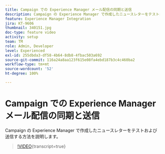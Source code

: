 ```yaml
---
title: Campaign での Experience Manager メール配信の同期と送信
description: Campaign の Experience Manager で作成したニュースレターをテストおよび送信する方法を説明します。
feature: Experience Manager Integration
jira: KT-9606
thumbnail: 340151.jpg
doc-type: feature video
activity: setup
team: TM
role: Admin, Developer
level: Experienced
exl-id: 255dbda3-df58-4b64-8db8-4fbac503a692
source-git-commit: 116a24a8aa123f615e08fa4ebd187b3c4c460ba2
workflow-type: tm+mt
source-wordcount: '52'
ht-degree: 100%

---
```


# Campaign での Experience Manager メール配信の同期と送信

Campaign の Experience Manager で作成したニュースレターをテストおよび送信する方法を説明します。

>[!VIDEO](https://video.tv.adobe.com/v/340151?quality=12&learn=on){transcript=true}

